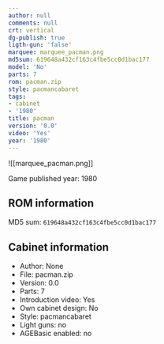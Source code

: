 ```yaml
---
author: null
comments: null
crt: vertical
dg-publish: true
ligth-gun: 'false'
marquee: marquee_pacman.png
md5sum: 619648a432cf163c4fbe5cc0d1bac177
model: 'No'
parts: 7
rom: pacman.zip
style: pacmancabaret
tags:
- cabinet
- '1980'
title: pacman
version: '0.0'
video: 'Yes'
year: '1980'
---
```


![[marquee_pacman.png]]

Game published year: 1980

## ROM information

MD5 sum: `619648a432cf163c4fbe5cc0d1bac177` 

## Cabinet information

- Author: None
- File: pacman.zip
- Version: 0.0
- Parts: 7
- Introduction video: Yes
- Own cabinet design: No
- Style: pacmancabaret
- Light guns: no
- AGEBasic enabled: no

